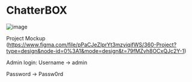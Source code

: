 # ChatterBOX


![image](https://github.com/yatharth711/myDiscussionForum/assets/67724181/6bad73d2-5f4d-4c3c-bb06-5ae05f9f3d10)

Project Mockup
(https://www.figma.com/file/pPaCJeZIprYt3mzyiqifWS/360-Project?type=design&node-id=0%3A1&mode=design&t=79fMZvh8OCxQJc2Y-1)

Admin login:
Username -> admin


Password -> Passw0rd
